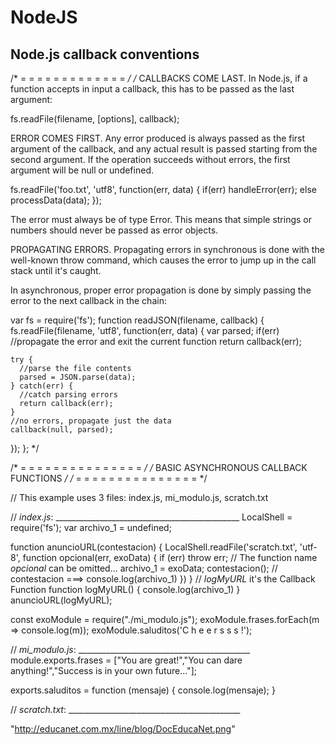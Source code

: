 # NodeJS







## Node.js     callback     conventions
/*   =  =  =  =  =  =  =  =  =  =  =  =  =  */
/*
CALLBACKS COME LAST. In Node.js, if a function accepts in
input a callback, this has to be passed as the last argument:

fs.readFile(filename, [options], callback);


ERROR COMES FIRST. Any error produced is always passed as
the first argument of the callback, and any actual result
is passed starting from the second argument. If the operation
succeeds without errors, the first argument will be null or
undefined.

fs.readFile('foo.txt', 'utf8', function(err, data) {
  if(err)
    handleError(err);
  else
    processData(data);
});

The error must always be of type Error. This means that simple
strings or numbers should never be passed as error objects.

PROPAGATING ERRORS.
Propagating errors in synchronous is done
with the well-known throw command, which causes the error to
jump up in the call stack until it's caught.

In asynchronous, proper error propagation is done by simply
passing the error to the next callback in the chain:

var fs = require('fs');
function readJSON(filename, callback) {
  fs.readFile(filename, 'utf8', function(err, data) {
    var parsed;
    if(err)
      //propagate the error and exit the current function
      return callback(err);

    try {
      //parse the file contents
      parsed = JSON.parse(data);
    } catch(err) {
      //catch parsing errors
      return callback(err);
    }
    //no errors, propagate just the data
    callback(null, parsed);
  });
};
*/





/*   =  =  =  =  =  =  =  =  =  =  =  =  =  =  = */
/*  BASIC  ASYNCHRONOUS   CALLBACK   FUNCTIONS   */ 
/*   =  =  =  =  =  =  =  =  =  =  =  =  =  =  = */

// This example uses 3 files: index.js, mi_modulo.js, scratch.txt

// *index.js*:   ______________________________________________
LocalShell = require('fs');
var archivo_1 = undefined;

function anuncioURL(contestacion) {
LocalShell.readFile('scratch.txt', 'utf-8', function opcional(err, exoData) {
	if (err) throw err;   // The function name *opcional* can be omitted...
		archivo_1 = exoData;
			contestacion();  // contestacion ===> console.log(archivo_1)
})
}
//  *logMyURL* it's the Callback Function
function logMyURL() { console.log(archivo_1) }
anuncioURL(logMyURL);

const exoModule = require("./mi_modulo.js");
exoModule.frases.forEach(m => console.log(m));
exoModule.saluditos('C h e e r s s s !');


// *mi_modulo.js*:  ___________________________________________
module.exports.frases = ["You are great!","You can dare anything!","Success is in your own future..."];

exports.saluditos = function (mensaje) {
			console.log(mensaje); }
			

// *scratch.txt*:   ___________________________________________

"http://educanet.com.mx/line/blog/DocEducaNet.png"
